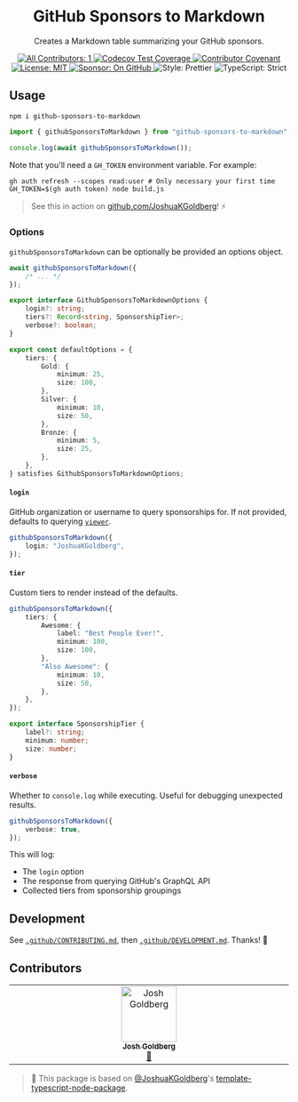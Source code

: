 <h1 align="center">GitHub Sponsors to Markdown</h1>

<p align="center">Creates a Markdown table summarizing your GitHub sponsors.</p>

<p align="center">
	<a href="#contributors" target="_blank">
<!-- prettier-ignore-start -->
<!-- ALL-CONTRIBUTORS-BADGE:START - Do not remove or modify this section -->
<img alt="All Contributors: 1" src="https://img.shields.io/badge/all_contributors-1-21bb42.svg" />
<!-- ALL-CONTRIBUTORS-BADGE:END -->
<!-- prettier-ignore-end -->
	</a>
	<a href="https://codecov.io/gh/JoshuaKGoldberg/github-sponsors-to-markdown" target="_blank">
		<img alt="Codecov Test Coverage" src="https://codecov.io/gh/JoshuaKGoldberg/github-sponsors-to-markdown/branch/main/graph/badge.svg?token=eVIFY4MhfQ"/>
	</a>
	<a href="https://github.com/JoshuaKGoldberg/github-sponsors-to-markdown/blob/main/.github/CODE_OF_CONDUCT.md" target="_blank">
		<img alt="Contributor Covenant" src="https://img.shields.io/badge/code_of_conduct-enforced-21bb42" />
	</a>
	<a href="https://github.com/JoshuaKGoldberg/github-sponsors-to-markdown/blob/main/LICENSE.md" target="_blank">
	    <img alt="License: MIT" src="https://img.shields.io/github/license/JoshuaKGoldberg/github-sponsors-to-markdown?color=21bb42">
    </a>
	<a href="https://github.com/sponsors/JoshuaKGoldberg" target="_blank">
    	<img alt="Sponsor: On GitHub" src="https://img.shields.io/badge/sponsor-on_github-21bb42.svg" />
    </a>
	<img alt="Style: Prettier" src="https://img.shields.io/badge/style-prettier-21bb42.svg" />
    <img alt="TypeScript: Strict" src="https://img.shields.io/badge/typescript-strict-21bb42.svg" />
</p>

## Usage

```shell
npm i github-sponsors-to-markdown
```

```ts
import { githubSponsorsToMarkdown } from "github-sponsors-to-markdown";

console.log(await githubSponsorsToMarkdown());
```

Note that you'll need a `GH_TOKEN` environment variable.
For example:

```shell
gh auth refresh --scopes read:user # Only necessary your first time
GH_TOKEN=$(gh auth token) node build.js
```

> See this in action on [github.com/JoshuaKGoldberg](https://github.com/JoshuaKGoldberg#thanks-to-my-sponsors)! ⚡️

### Options

`githubSponsorsToMarkdown` can be optionally be provided an options object.

```ts
await githubSponsorsToMarkdown({
	/* ... */
});
```

```ts
export interface GithubSponsorsToMarkdownOptions {
	login?: string;
	tiers?: Record<string, SponsorshipTier>;
	verbose?: boolean;
}

export const defaultOptions = {
	tiers: {
		Gold: {
			minimum: 25,
			size: 100,
		},
		Silver: {
			minimum: 10,
			size: 50,
		},
		Bronze: {
			minimum: 5,
			size: 25,
		},
	},
} satisfies GithubSponsorsToMarkdownOptions;
```

#### `login`

GitHub organization or username to query sponsorships for.
If not provided, defaults to querying [`viewer`](https://docs.github.com/en/graphql/reference/queries#viewer).

```ts
githubSponsorsToMarkdown({
	login: "JoshuaKGoldberg",
});
```

#### `tier`

Custom tiers to render instead of the defaults.

```ts
githubSponsorsToMarkdown({
	tiers: {
		Awesome: {
			label: "Best People Ever!",
			minimum: 100,
			size: 100,
		},
		"Also Awesome": {
			minimum: 10,
			size: 50,
		},
	},
});
```

```ts
export interface SponsorshipTier {
	label?: string;
	minimum: number;
	size: number;
}
```

#### `verbose`

Whether to `console.log` while executing.
Useful for debugging unexpected results.

```ts
githubSponsorsToMarkdown({
	verbose: true,
});
```

This will log:

- The `login` option
- The response from querying GitHub's GraphQL API
- Collected tiers from sponsorship groupings

## Development

See [`.github/CONTRIBUTING.md`](./.github/CONTRIBUTING.md), then [`.github/DEVELOPMENT.md`](./.github/DEVELOPMENT.md).
Thanks! 💖

## Contributors

<!-- spellchecker: disable -->
<!-- ALL-CONTRIBUTORS-LIST:START - Do not remove or modify this section -->
<!-- prettier-ignore-start -->
<!-- markdownlint-disable -->
<table>
  <tbody>
    <tr>
      <td align="center" valign="top" width="14.28%"><a href="http://www.joshuakgoldberg.com"><img src="https://avatars.githubusercontent.com/u/3335181?v=4?s=100" width="100px;" alt="Josh Goldberg"/><br /><sub><b>Josh Goldberg</b></sub></a><br /><a href="#tool-JoshuaKGoldberg" title="Tools">🔧</a></td>
    </tr>
  </tbody>
</table>

<!-- markdownlint-restore -->
<!-- prettier-ignore-end -->

<!-- ALL-CONTRIBUTORS-LIST:END -->
<!-- spellchecker: enable -->

<!-- You can remove this notice if you don't want it 🙂 no worries! -->

> 💙 This package is based on [@JoshuaKGoldberg](https://github.com/JoshuaKGoldberg)'s [template-typescript-node-package](https://github.com/JoshuaKGoldberg/template-typescript-node-package).
